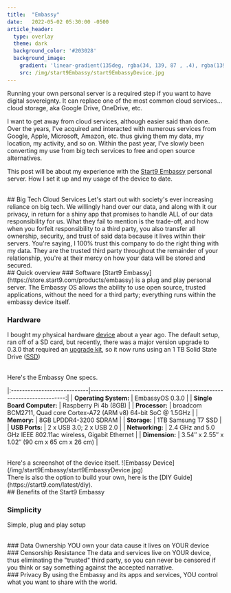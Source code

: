 ```yaml
---
title:  "Embassy"
date:   2022-05-02 05:30:00 -0500
article_header:
  type: overlay
  theme: dark
  background_color: '#203028'
  background_image:
    gradient: 'linear-gradient(135deg, rgba(34, 139, 87 , .4), rgba(139, 34, 139, .4))'
    src: /img/start9Embassy/start9EmbassyDevice.jpg
---
```

Running your own personal server is a required step if you want to have digital sovereignty. It can replace one of the most common cloud services... cloud storage, aka Google Drive, OneDrive, etc.

I want to get away from cloud services, although easier said than done. Over the years, I've acquired and interacted with numerous services from Google, Apple, Microsoft, Amazon, etc. thus giving them my data, my location, my activity, and so on. Within the past year, I've slowly been converting my use from big tech services to free and open source alternatives.

This post will be about my experience with the [Start9 Embassy](https://store.start9.com/products/embassy) personal server. How I set it up and my usage of the device to date.

<br/>
## Big Tech Cloud Services
Let's start out with society's ever increasing reliance on big tech. We willingly hand over our data, and along with it our privacy, in return for a shiny app that promises to handle ALL of our data responsibility for us. What they fail to mention is the trade-off, and how when you forfeit responsibility to a third party, you also transfer all ownership, security, and trust of said data because it lives within their servers. You're saying, I 100% trust this company to do the right thing with my data. They are the trusted third party throughout the remainder of your relationship, you're at their mercy on how your data will be stored and secured.

<br/>
## Quick overview
### Software
[Start9 Embassy](https://store.start9.com/products/embassy) is a plug and play personal server. The Embassy OS allows the ability to use open source, trusted applications, without the need for a third party; everything runs within the embassy device itself.

### Hardware
I bought my physical hardware [device](https://store.start9.com/products/embassy) about a year ago. The default setup, ran off of a SD card, but recently, there was a major version upgrade to 0.3.0 that required an [upgrade kit](https://store.start9.com/products/upgrade-kit), so it now runs using an 1 TB Solid State Drive ([SSD](https://en.wikipedia.org/wiki/Solid-state_drive))

<br/>
Here's the Embassy One specs.

|:----------------------------|---------------------------------------------------------------------:|
| **Operating System:**       | EmbassyOS 0.3.0                                                      |
| **Single Board Computer:**  | Raspberry Pi 4b (8GB)                                                |
| **Processor:**              | broadcom BCM2711, Quad core Cortex-A72 (ARM v8) 64-bit SoC @ 1.5GHz  |
| **Memory:**                 | 8GB LPDDR4-3200 SDRAM                                                |
| **Storage:**                | 1TB Samsung T7 SSD                                                   |
| **USB Ports:**              | 2 x USB 3.0; 2 x USB 2.0                                             |
| **Networking:**             | 2.4 GHz and 5.0 GHz IEEE 802.11ac wireless, Gigabit Ethernet         |
| **Dimension:**              | 3.54″ x 2.55″ x 1.02″ (90 cm x 65 cm x 26 cm)                        |

<br/>
Here's a screenshot of the device itself.
![Embassy Device](/img/start9Embassy/start9EmbassyDevice.jpg)

<br/>
There is also the option to build your own, here is the [DIY Guide](https://start9.com/latest/diy).

<br/>
## Benefits of the Start9 Embassy

### Simplicity
Simple, plug and play setup

<br/>
### Data Ownership
YOU own your data cause it lives on YOUR device

<br/>
### Censorship Resistance
The data and services live on YOUR device, thus eliminating the "trusted" third party, so you can never be censored if you think or say something against the accepted narrative.

<br/>
### Privacy
By using the Embassy and its apps and services, YOU control what you want to share with the world.

<br/>
